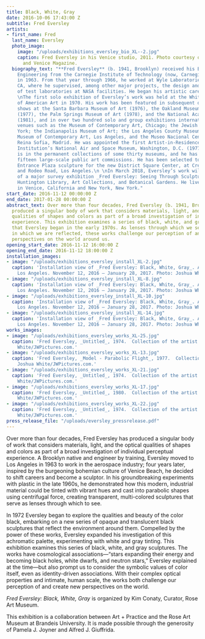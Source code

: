 ```yaml
---
title: Black, White, Gray
date: 2016-10-06 17:43:00 Z
subtitle: Fred Eversley
artists:
- first_name: Fred
  last_name: Eversley
  photo_image:
    image: "/uploads/exhibitions_eversley_bio_XL--2.jpg"
    caption: Fred Eversley in his Venice studio, 2011. Photo courtesy of the artist
      and Venice Magazine.
  biography_text: "**Fred Eversley** (b. 1941, Brooklyn) received his B.S. in Electrical
    Engineering from the Carnegie Institute of Technology (now, Carnegie Mellon University)
    in 1963. From that year through 1966, he worked at Wyle Laboratories in El Segundo,
    CA, where he supervised, among other major projects, the design and construction
    of test laboratories at NASA facilities. He began his artistic career in 1967.\n
    \nThe first solo exhibition of Eversley’s work was held at the Whitney Museum
    of American Art in 1970. His work has been featured in subsequent one-man museum
    shows at the Santa Barbara Museum of Art (1976), the Oakland Museum of California
    (1977), the Palm Springs Museum of Art (1978), and the National Academy of Science
    (1981), and in over two hundred solo and group exhibitions internationally, in
    venues such as the Museum of Contemporary Art, Chicago; the Jewish Museum, New
    York; the Indianapolis Museum of Art; the Los Angeles County Museum of Art; the
    Museum of Contemporary Art, Los Angeles, and the Museo Nacional Centro del Arte
    Reina Sofia, Madrid. He was appointed the first Artist-in-Residence at the Smithsonian
    Institution’s National Air and Space Museum, Washington, D.C. (1977–80). His work
    is in the permanent collections of some thirty museums, and he has executed over
    fifteen large-scale public art commissions. He has been selected to create the
    Entrance Plaza sculpture for the new District Square Center, at Crenshaw Boulevard
    and Rodeo Road, Los Angeles.\n \nIn March 2018, Eversley’s work will be the subject
    of a major survey exhibition _Fred Eversley: Seeing Through Sculpture_, at the
    Huntington Library, Art Collections, and Botanical Gardens. He lives and works
    in Venice, California and New York, New York."
start_date: 2016-11-12 00:00:00 Z
end_date: 2017-01-28 00:00:00 Z
abstract_text: Over more than four decades, Fred Eversley (b. 1941, Brooklyn) has
  produced a singular body of work that considers materials, light, and the optical
  qualities of shapes and colors as part of a broad investigation of individual perceptual
  experience. This exhibition examines a series of black, white, and gray sculptures
  that Eversley began in the early 1970s. As lenses through which we see and mirrors
  in which we are reflected, these works challenge our perception of and create new
  perspectives on the world around us.
opening_start_date: 2016-11-12 16:00:00 Z
opening_end_date: 2016-11-12 18:00:00 Z
installation_images:
- image: "/uploads/exhibitions_eversley_install_XL-2.jpg"
  caption: 'Installation view of _Fred Eversley: Black, White, Gray_. Art + Practice,
    Los Angeles. November 12, 2016 – January 28, 2017. Photo: Joshua White/JWPictures.com.'
- image: "/uploads/exhibitions_eversley_install_XL-8.jpg"
  caption: 'Installation view of _Fred Eversley: Black, White, Gray_. Art + Practice,
    Los Angeles. November 12, 2016 – January 28, 2017. Photo: Joshua White/JWPictures.com.'
- image: "/uploads/exhibitions_eversley_install_XL-10.jpg"
  caption: 'Installation view of _Fred Eversley: Black, White, Gray_. Art + Practice,
    Los Angeles. November 12, 2016 – January 28, 2017. Photo: Joshua White/JWPictures.com.'
- image: "/uploads/exhibitions_eversley_install_XL-14.jpg"
  caption: 'Installation view of _Fred Eversley: Black, White, Gray_. Art + Practice,
    Los Angeles. November 12, 2016 – January 28, 2017. Photo: Joshua White/JWPictures.com.'
works_images:
- image: "/uploads/exhibitions_eversley_works_XL-25.jpg"
  caption: 'Fred Eversley, _Untitled_, 1974.  Collection of the artist.  Photo: Joshua
    White/JWPictures.com.'
- image: "/uploads/exhibitions_eversley_works_XL-13.jpg"
  caption: 'Fred Eversley, _Model - Parabolic Flight_, 1977.  Collection of the artist.  Photo:
    Joshua White/JWPictures.com.'
- image: "/uploads/exhibitions_eversley_works_XL-21.jpg"
  caption: 'Fred Eversley, _Untitled_, 1974.  Collection of the artist.  Photo: Joshua
    White/JWPictures.com.'
- image: "/uploads/exhibitions_eversley_works_XL-17.jpg"
  caption: 'Fred Eversley, _Untitled_, 1980.  Collection of the artist.  Photo: Joshua
    White/JWPictures.com.'
- image: "/uploads/exhibitions_eversley_works_XL-22.jpg"
  caption: 'Fred Eversley, _Untitled_, 1974.  Collection of the artist.  Photo: Joshua
    White/JWPictures.com.'
press_release_file: "/uploads/eversley_pressrelease.pdf"
---
```


Over more than four decades, Fred Eversley has produced a singular body of work that considers materials, light, and the optical qualities of shapes and colors as part of a broad investigation of individual perceptual experience. A Brooklyn native and engineer by training, Eversley moved to Los Angeles in 1963 to work in the aerospace industry; four years later, inspired by the burgeoning bohemian culture of Venice Beach, he decided to shift careers and become a sculptor. In his groundbreaking experiments with plastic in the late 1960s, he demonstrated how this modern, industrial material could be tinted with vibrant hues and cast into parabolic shapes using centrifugal force, creating transparent, multi-colored sculptures that serve as lenses through which to see. 

In 1972 Eversley began to explore the qualities and beauty of the color black, embarking on a new series of opaque and translucent black sculptures that reflect the environment around them. Compelled by the power of these works, Eversley expanded his investigation of this achromatic palette, experimenting with white and gray tinting. This exhibition examines this series of black, white, and gray sculptures. The works have cosmological associations—“stars expanding their energy and becoming black holes, white dwarfs, and neutron stars,” Eversley explained at the time—but also prompt us to consider the symbolic values of color itself, even as identity-driven associations. With their complex optical properties and intimate, human scale, the works both challenge our perception of and create new perspectives on the world.

_Fred Eversley: Black, White, Gray_ is organized by Kim Conaty, Curator, Rose Art Museum.

This exhibition is a collaboration between Art + Practice and the Rose Art Museum at Brandeis University. It is made possible through the generosity of Pamela J. Joyner and Alfred J. Giuffrida.